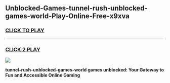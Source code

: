 
## Unblocked-Games-tunnel-rush-unblocked-games-world-Play-Online-Free-x9xva
<h3>
<a href="https://premium76.site?title=tunnel-rush-unblocked-games-world&ref=26A">CLICK TO PLAY</a></h3>
<hr>

<h3>
<a href="https://premium76.site?title=tunnel-rush-unblocked-games-world&ref=26A">CLICK 2 PLAY</a>
  
</h3>

<a href="https://premium76.site?title=tunnel-rush-unblocked-games-world&ref=26A"><img src="https://clearcache.store/games.png"></a>


**tunnel-rush-unblocked-games-world games unblocked: Your Gateway to Fun and Accessible Online Gaming**
